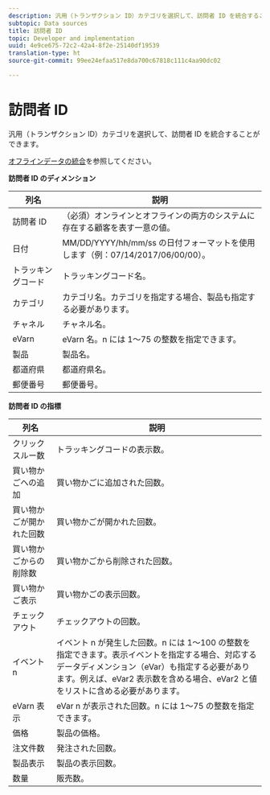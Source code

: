 ```yaml
---
description: 汎用（トランザクション ID）カテゴリを選択して、訪問者 ID を統合することができます。
subtopic: Data sources
title: 訪問者 ID
topic: Developer and implementation
uuid: 4e9ce675-72c2-42a4-8f2e-25140df19539
translation-type: ht
source-git-commit: 99ee24efaa517e8da700c67818c111c4aa90dc02

---
```



# 訪問者 ID

汎用（トランザクション ID）カテゴリを選択して、訪問者 ID を統合することができます。

[オフラインデータの統合](/help/import/c-data-sources/datasrc-integrating-offline-data.md)を参照してください。

<p class="head"> <b>訪問者 ID のディメンション</b> </p>

| 列名 | 説明 |
|--- |--- |
| 訪問者 ID | （必須）オンラインとオフラインの両方のシステムに存在する顧客を表す一意の値。 |
| 日付 | MM/DD/YYYY/hh/mm/ss の日付フォーマットを使用します（例：07/14/2017/06/00/00）。 |
| トラッキングコード | トラッキングコード名。 |
| カテゴリ | カテゴリ名。カテゴリを指定する場合、製品も指定する必要があります。 |
| チャネル | チャネル名。 |
| eVarn | eVarn 名。n には 1～75 の整数を指定できます。 |
| 製品 | 製品名。 |
| 都道府県 | 都道府県名。 |
| 郵便番号 | 郵便番号。 |

**訪問者 ID の指標**

| 列名 | 説明 |
|--- |--- |
| クリックスルー数 | トラッキングコードの表示数。 |
| 買い物かごへの追加 | 買い物かごに追加された回数。 |
| 買い物かごが開かれた回数 | 買い物かごが開かれた回数。 |
| 買い物かごからの削除数 | 買い物かごから削除された回数。 |
| 買い物かご表示 | 買い物かごの表示回数。 |
| チェックアウト | チェックアウトの回数。 |
| イベント n | イベント n が発生した回数。n には 1～100 の整数を指定できます。表示イベントを指定する場合、対応するデータディメンション（eVar）も指定する必要があります。例えば、eVar2 表示数を含める場合、eVar2 と値をリストに含める必要があります。 |
| eVarn 表示 | eVar n が表示された回数。n には 1～75 の整数を指定できます。 |
| 価格 | 製品の価格。 |
| 注文件数 | 発注された回数。 |
| 製品表示 | 製品の表示回数。 |
| 数量 | 販売数。 |
